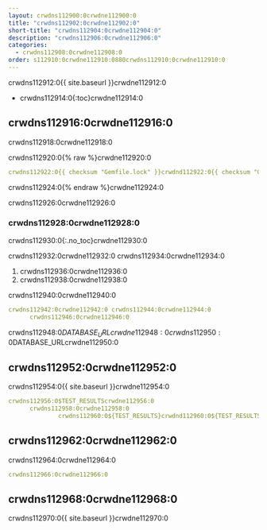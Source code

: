 ```yaml
---
layout: crwdns112900:0crwdne112900:0
title: "crwdns112902:0crwdne112902:0"
short-title: "crwdns112904:0crwdne112904:0"
description: "crwdns112906:0crwdne112906:0"
categories:
  - crwdns112908:0crwdne112908:0
order: s112910:0crwdne112910:0880crwdns112910:0crwdne112910:0
---
```

crwdns112912:0{{ site.baseurl }}crwdne112912:0

* crwdns112914:0{:toc}crwdne112914:0

## crwdns112916:0crwdne112916:0

crwdns112918:0crwdne112918:0

crwdns112920:0{% raw %}crwdne112920:0

```yaml
crwdns112922:0{{ checksum "Gemfile.lock" }}crwdnd112922:0{{ checksum "Gemfile.lock" }}crwdne112922:0
```

crwdns112924:0{% endraw %}crwdne112924:0

crwdns112926:0crwdne112926:0

### crwdns112928:0crwdne112928:0

crwdns112930:0{:.no_toc}crwdne112930:0

crwdns112932:0crwdne112932:0 crwdns112934:0crwdne112934:0

1. crwdns112936:0crwdne112936:0
2. crwdns112938:0crwdne112938:0

crwdns112940:0crwdne112940:0

```yaml
crwdns112942:0crwdne112942:0 crwdns112944:0crwdne112944:0
      crwdns112946:0crwdne112946:0
```

crwdns112948:0$DATABASE_URLcrwdne112948:0 crwdns112950:0$DATABASE_URLcrwdne112950:0

## crwdns112952:0crwdne112952:0

crwdns112954:0{{ site.baseurl }}crwdne112954:0

```yaml
crwdns112956:0$TEST_RESULTScrwdne112956:0
      crwdns112958:0crwdne112958:0
              crwdns112960:0${TEST_RESULTS}crwdnd112960:0${TEST_RESULTS}crwdnd112960:0${TEST_RESULTS}crwdne112960:0
```

## crwdns112962:0crwdne112962:0

crwdns112964:0crwdne112964:0

```yaml
crwdns112966:0crwdne112966:0
```

## crwdns112968:0crwdne112968:0

crwdns112970:0{{ site.baseurl }}crwdne112970:0